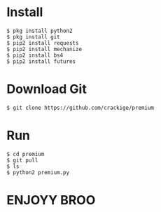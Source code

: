 # Install
```
$ pkg install python2
$ pkg install git
$ pip2 install requests
$ pip2 install mechanize
$ pip2 install bs4
$ pip2 install futures
```
# Download Git
```
$ git clone https://github.com/crackige/premium
```
# Run
```
$ cd premium
$ git pull
$ ls
$ python2 premium.py
```

# ENJOYY BROO
